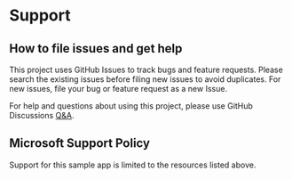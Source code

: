 # Support

## How to file issues and get help  

This project uses GitHub Issues to track bugs and feature requests. Please search the existing 
issues before filing new issues to avoid duplicates.  For new issues, file your bug or 
feature request as a new Issue.

For help and questions about using this project, please use GitHub Discussions [Q&A](https://github.com/microsoft/AutoPodcaster/discussions/categories/q-a).

## Microsoft Support Policy  

Support for this sample app is limited to the resources listed above.
